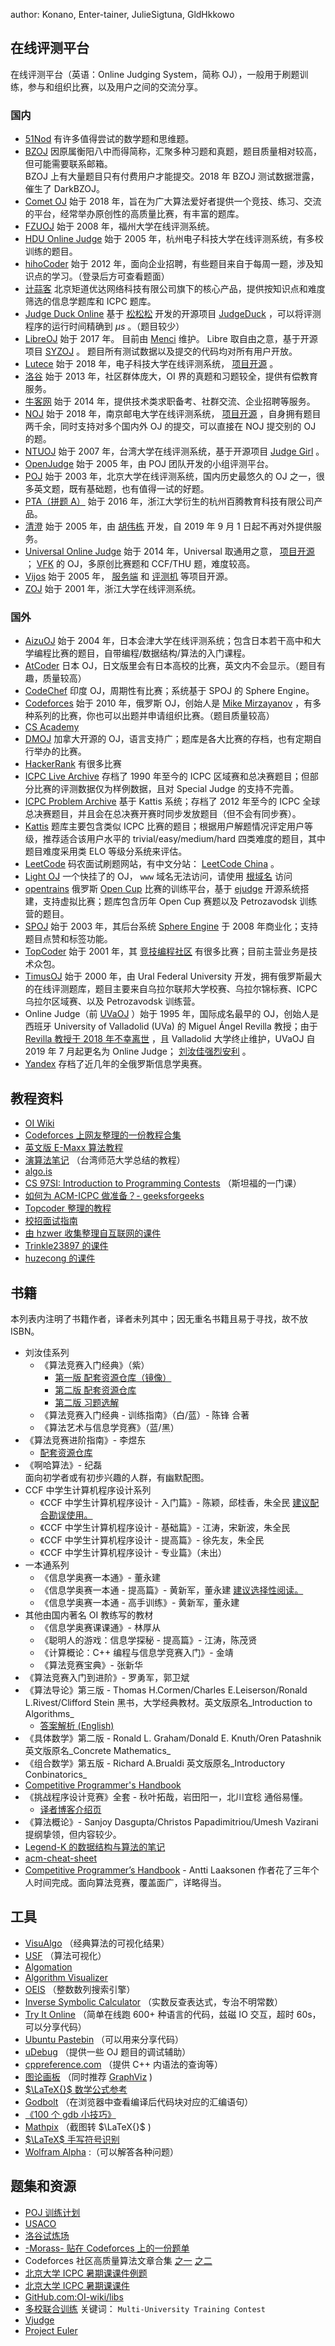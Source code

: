 author: Konano, Enter-tainer, JulieSigtuna, GldHkkowo

## 在线评测平台

在线评测平台（英语：Online Judging System，简称 OJ），一般用于刷题训练，参与和组织比赛，以及用户之间的交流分享。

### 国内

-    [51Nod](https://www.51nod.com/) 有许多值得尝试的数学题和思维题。
-    [BZOJ](https://www.lydsy.com/JudgeOnline/) 因原属衡阳八中而得简称，汇聚多种习题和真题，题目质量相对较高，但可能需要联系邮箱。  
    BZOJ 上有大量题目只有付费用户才能提交。2018 年 BZOJ 测试数据泄露，催生了 DarkBZOJ。
-    [Comet OJ](https://www.cometoj.com) 始于 2018 年，旨在为广大算法爱好者提供一个竞技、练习、交流的平台，经常举办原创性的高质量比赛，有丰富的题库。
    <!-- - [CodeVS](http://www.codevs.cn/) 面向 OI 选手的过气 OJ。 -->
-    [FZUOJ](http://acm.fzu.edu.cn/) 始于 2008 年，福州大学在线评测系统。
-    [HDU Online Judge](http://acm.hdu.edu.cn/) 始于 2005 年，杭州电子科技大学在线评测系统，有多校训练的题目。
-    [hihoCoder](https://hihocoder.com/) 始于 2012 年，面向企业招聘，有些题目来自于每周一题，涉及知识点的学习。（登录后方可查看题面）
-    [计蒜客](https://www.jisuanke.com/) 北京矩道优达网络科技有限公司旗下的核心产品，提供按知识点和难度筛选的信息学题库和 ICPC 题库。
-    [Judge Duck Online](https://duck.ac/) 基于 [松松松](https://github.com/wangyisong1996) 开发的开源项目 [JudgeDuck](https://github.com/JudgeDuck) ，可以将评测程序的运行时间精确到 $\mu s$ 。（题目较少）
    <!--  - [JoyOI](http://www.joyoi.cn/) 原 Tyvj， [项目开源](https://github.com/joyoi) 。-->
-    [LibreOJ](https://loj.ac/) 始于 2017 年。
    目前由 [Menci](https://github.com/Menci) 维护。
    Libre 取自由之意，基于开源项目 [SYZOJ](https://github.com/syzoj/syzoj) 。
    题目所有测试数据以及提交的代码均对所有用户开放。
-    [Lutece](https://acm.uestc.edu.cn/home) 始于 2018 年，电子科技大学在线评测系统， [项目开源](https://github.com/lutece-awesome) 。
-    [洛谷](https://www.luogu.org/) 始于 2013 年，社区群体庞大，OI 界的真题和习题较全，提供有偿教育服务。
-    [牛客网](https://www.nowcoder.com/) 始于 2014 年，提供技术类求职备考、社群交流、企业招聘等服务。
-    [NOJ](http://acm.njupt.edu.cn/) 始于 2018 年，南京邮电大学在线评测系统， [项目开源](https://github.com/ZsgsDesign/NOJ) ，自身拥有题目两千余，同时支持对多个国内外 OJ 的提交，可以直接在 NOJ 提交别的 OJ 的题。
-    [NTUOJ](http://acm.csie.ntu.edu.tw) 始于 2007 年，台湾大学在线评测系统，基于开源项目 [Judge Girl](http://judgegirl.github.io/) 。
-    [OpenJudge](http://openjudge.cn/) 始于 2005 年，由 POJ 团队开发的小组评测平台。
-    [POJ](http://poj.org/) 始于 2003 年，北京大学在线评测系统，国内历史最悠久的 OJ 之一，很多英文题，既有基础题，也有值得一试的好题。
-    [PTA（拼题 A）](https://pintia.cn/) 始于 2016 年，浙江大学衍生的杭州百腾教育科技有限公司产品。
-    [清澄](http://www.tsinsen.com/) 始于 2005 年，由 [胡伟栋](http://www.hhwdd.com/) 开发，自 2019 年 9 月 1 日起不再对外提供服务。
-    [Universal Online Judge](http://uoj.ac/) 始于 2014 年，Universal 取通用之意， [项目开源](https://github.com/UniversalOJ/UOJ-System) ； [VFK](https://github.com/vfleaking) 的 OJ，多原创比赛题和 CCF/THU 题，难度较高。
-    [Vijos](https://vijos.org/) 始于 2005 年， [服务端](https://github.com/vijos/vj4) 和 [评测机](https://github.com/vijos/jd4) 等项目开源。
-    [ZOJ](https://zoj.pintia.cn/home) 始于 2001 年，浙江大学在线评测系统。

### 国外

-    [AizuOJ](https://onlinejudge.u-aizu.ac.jp) 始于 2004 年，日本会津大学在线评测系统；包含日本若干高中和大学编程比赛的题目，自带编程/数据结构/算法的入门课程。
-    [AtCoder](https://atcoder.jp/) 日本 OJ，日文版里会有日本高校的比赛，英文内不会显示。（题目有趣，质量较高）
-    [CodeChef](https://codechef.com/) 印度 OJ，周期性有比赛；系统基于 SPOJ 的 Sphere Engine。
-    [Codeforces](https://codeforces.com/) 始于 2010 年，俄罗斯 OJ，创始人是 [Mike Mirzayanov](https://www.linkedin.com/in/mike-mirzayanov-31772a93/) ，有多种系列的比赛，你也可以出题并申请组织比赛。（题目质量较高）
-    [CS Academy](https://csacademy.com/) 
-    [DMOJ](https://dmoj.ca/) 加拿大开源的 OJ，语言支持广；题库是各大比赛的存档，也有定期自行举办的比赛。
-    [HackerRank](https://www.hackerrank.com/) 有很多比赛
-    [ICPC Live Archive](https://icpcarchive.ecs.baylor.edu/) 存档了 1990 年至今的 ICPC 区域赛和总决赛题目；但部分比赛的评测数据仅为样例数据，且对 Special Judge 的支持不完善。
-    [ICPC Problem Archive](https://judge.icpc.global) 基于 Kattis 系统；存档了 2012 年至今的 ICPC 全球总决赛题目，并且会在总决赛开赛时同步发放题目（但不会有同步赛）。
-    [Kattis](https://open.kattis.com/) 题库主要包含类似 ICPC 比赛的题目；根据用户解题情况评定用户等级，推荐适合该用户水平的 trivial/easy/medium/hard 四类难度的题目，其中题目难度采用类 ELO 等级分系统来评估。
-    [LeetCode](https://leetcode.com/) 码农面试刷题网站，有中文分站： [LeetCode China](https://leetcode-cn.com/) 。
-    [Light OJ](http://lightoj.com) 一个快挂了的 OJ， `www` 域名无法访问，请使用 [根域名](http://lightoj.com) 访问
-    [opentrains](http://opentrains.snarknews.info/) 俄罗斯 [Open Cup](http://opencup.ru/) 比赛的训练平台，基于 [ejudge](https://ejudge.ru/) 开源系统搭建，支持虚拟比赛；题库包含历年 Open Cup 赛题以及 Petrozavodsk 训练营的题目。
-    [SPOJ](http://www.spoj.com) 始于 2003 年，其后台系统 [Sphere Engine](https://sphere-engine.com/) 于 2008 年商业化；支持题目点赞和标签功能。
-    [TopCoder](https://www.topcoder.com/) 始于 2001 年，其 [竞技编程社区](https://www.topcoder.com/community/competitive-programming/) 有很多比赛；目前主营业务是技术众包。
-    [TimusOJ](http://acm.timus.ru/) 始于 2000 年，由 Ural Federal University 开发，拥有俄罗斯最大的在线评测题库，题目主要来自乌拉尔联邦大学校赛、乌拉尔锦标赛、ICPC 乌拉尔区域赛、以及 Petrozavodsk 训练营。
-   Online Judge（前 [UVaOJ](https://uva.onlinejudge.org/) ）始于 1995 年，国际成名最早的 OJ，创始人是西班牙 University of Valladolid (UVa) 的 Miguel Ángel Revilla 教授；由于 [Revilla 教授于 2018 年不幸离世](https://www.elnortedecastilla.es/valladolid/muere-profesor-miguel-20180402225739-nt.html) ，且 Valladolid 大学终止维护，UVaOJ 自 2019 年 7 月起更名为 Online Judge； [刘汝佳强烈安利](http://product.dangdang.com/20637355.html) 。
-    [Yandex](https://contest.yandex.ru/) 存档了近几年的全俄罗斯信息学奥赛。

## 教程资料

-    [OI Wiki](https://oi-wiki.org) 
-    [Codeforces 上网友整理的一份教程合集](http://codeforces.com/blog/entry/57282) 
-    [英文版 E-Maxx 算法教程](https://cp-algorithms.com/) 
-    [演算法笔记](http://www.csie.ntnu.edu.tw/~u91029/) （台湾师范大学总结的教程）
-    [algo.is](https://algo.is/t-414-aflv-competitive-programming-course-2016/) 
-    [CS 97SI: Introduction to Programming Contests](http://web.stanford.edu/class/cs97si/) （斯坦福的一门课）
-    [如何为 ACM-ICPC 做准备？- geeksforgeeks](https://www.geeksforgeeks.org/how-to-prepare-for-acm-icpc/) 
-    [Topcoder 整理的教程](https://www.topcoder.com/community/competitive-programming/tutorials/) 
-    [校招面试指南](https://github.com/jwasham/coding-interview-university) 
-    [由 hzwer 收集整理自互联网的课件](https://github.com/hzwer/sharePPT) 
-    [Trinkle23897 的课件](https://github.com/Trinkle23897/oi_slides) 
-    [huzecong 的课件](https://github.com/huzecong/oi-slides) 

## 书籍

本列表内注明了书籍作者，译者未列其中；因无重名书籍且易于寻找，故不放 ISBN。

-   刘汝佳系列
    -   《算法竞赛入门经典》（紫）
        -    [第一版 配套资源仓库（镜像）](https://github.com/sukhoeing/aoapc-book/) 
        -    [第二版 配套资源仓库](https://github.com/aoapc-book/aoapc-bac2nd) 
        -    [第二版 习题选解](https://github.com/sukhoeing/aoapc-bac2nd-keys) 
    -   《算法竞赛入门经典 - 训练指南》（白/蓝）- 陈锋 合著
    -   《算法艺术与信息学竞赛》（蓝/黑）
-   《算法竞赛进阶指南》- 李煜东
    -    [配套资源仓库](https://github.com/lydrainbowcat/tedukuri) 
-   《啊哈算法》- 纪磊  
    面向初学者或有初步兴趣的人群，有幽默配图。
-   CCF 中学生计算机程序设计系列
    -   《CCF 中学生计算机程序设计 - 入门篇》- 陈颖，邱桂香，朱全民 [建议配合勘误使用。](https://zhuanlan.zhihu.com/p/85215961) 
    -   《CCF 中学生计算机程序设计 - 基础篇》- 江涛，宋新波，朱全民
    -   《CCF 中学生计算机程序设计 - 提高篇》- 徐先友，朱全民
    -   《CCF 中学生计算机程序设计 - 专业篇》（未出）
-   一本通系列
    -   《信息学奥赛一本通》- 董永建
    -   《信息学奥赛一本通 - 提高篇》- 黄新军，董永建 [建议选择性阅读。](https://www.zhihu.com/question/292926937) 
    -   《信息学奥赛一本通 - 高手训练》- 黄新军，董永建
-   其他由国内著名 OI 教练写的教材
    -   《信息学奥赛课课通》- 林厚从
    -   《聪明人的游戏：信息学探秘 - 提高篇》- 江涛，陈茂贤
    -   《计算概论：C++ 编程与信息学竞赛入门》- 金靖
    -   《算法竞赛宝典》- 张新华
-   《算法竞赛入门到进阶》- 罗勇军，郭卫斌
-   《算法导论》第三版 - Thomas H.Cormen/Charles E.Leiserson/Ronald L.Rivest/Clifford Stein 
    黑书，大学经典教材。英文版原名_Introduction to Algorithms_
    -    [答案解析 (English)](https://github.com/walkccc/CLRS) 
-   《具体数学》第二版 - Ronald L. Graham/Donald E. Knuth/Oren Patashnik 
    英文版原名_Concrete Mathematics_
-   《组合数学》第五版 - Richard A.Brualdi 
    英文版原名_Introductory Conbinatorics_
-    [Competitive Programmer's Handbook](https://cses.fi/book/index.html) 
-   《挑战程序设计竞赛》全套 - 秋叶拓哉，岩田阳一，北川宜稔
    通俗易懂。
    -    [译者博客介绍页](http://blog.watashi.ws/2382/pccb-etc/) 
-   《算法概论》- Sanjoy Dasgupta/Christos Papadimitriou/Umesh Vazirani
    提纲挚领，但内容较少。
-    [Legend-K 的数据结构与算法的笔记](http://www.legend-k.com/Algorithm/Algorithm.pdf) 
-    [acm-cheat-sheet](https://github.com/soulmachine/acm-cheat-sheet) 
-    [Competitive Programmer’s Handbook](https://cses.fi/book/book.pdf) - Antti Laaksonen
    作者花了三年个人时间完成。面向算法竞赛，覆盖面广，详略得当。

## 工具

-    [VisuAlgo](https://visualgo.net/en) （经典算法的可视化结果）
-    [USF](https://www.cs.usfca.edu/~galles/visualization/) （算法可视化）
-    [Algomation](http://www.algomation.com/) 
-    [Algorithm Visualizer](http://algorithm-visualizer.org) 
-    [OEIS](https://oeis.org) （整数数列搜索引擎）
-    [Inverse Symbolic Calculator](http://wayback.cecm.sfu.ca/projects/ISC/ISCmain.html) （实数反查表达式，专治不明常数）
-    [Try It Online](https://tio.run) （简单在线跑 600+ 种语言的代码，兹磁 IO 交互，超时 60s，可以分享代码）
-    [Ubuntu Pastebin](https://paste.ubuntu.com) （可以用来分享代码）
-    [uDebug](https://www.udebug.com) （提供一些 OJ 题目的调试辅助）
-    [cppreference.com](https://zh.cppreference.com/w/) （提供 C++ 内语法的查询等）
-    [图论画板](https://csacademy.com/app/graph_editor/) （同时推荐 [GraphViz](http://www.graphviz.org/) )
-    [ $\LaTeX{}$ 数学公式参考](http://www.mohu.org/info/symbols/symbols.htm) 
-    [Godbolt](https://godbolt.org/) （在浏览器中查看编译后代码块对应的汇编语句）
-    [《100 个 gdb 小技巧》](https://github.com/hellogcc/100-gdb-tips) 
-    [Mathpix](https://mathpix.com/) （截图转 $\LaTeX{}$ )
-    [ $\LaTeX$ 手写符号识别](http://detexify.kirelabs.org/classify.html) 
-    [Wolfram Alpha](https://www.wolframalpha.com/) :（可以解答各种问题）

## 题集和资源

-    [POJ 训练计划](http://blog.csdn.net/skywalkert/article/details/46594541) 
-    [USACO](http://train.usaco.org/usacogate) 
-    [洛谷试炼场](https://www.luogu.org/training/mainpage) 
-    [-Morass- 贴在 Codeforces 上的一份题单](https://codeforces.com/blog/entry/55274) 
-   Codeforces 社区高质量算法文章合集 [之一](https://codeforces.com/blog/entry/57282)  [之二](https://codeforces.com/blog/entry/13529) 
-    [北京大学 ICPC 暑期课课件例题](https://vjudge.net/article/446) 
-    [北京大学 ICPC 暑期课课件](https://lib-pku.github.io/#acm-icpc%E6%9A%91%E6%9C%9F%E8%AF%BE) 
-    [GitHub.com:OI-wiki/libs](https://github.com/OI-wiki/libs) 
-    [多校联合训练](http://acm.hdu.edu.cn) 关键词： `Multi-University Training Contest` 
-    [Vjudge](https://vjudge.net/) 
-    [Project Euler](https://projecteuler.net/) 
